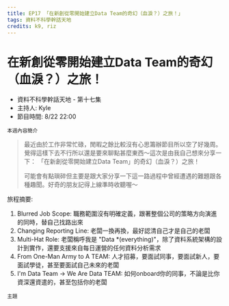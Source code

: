 ```yaml
---
title: EP17 「在新創從零開始建立Data Team的奇幻（血淚？）之旅！」 
tags: 資料不科學幹話天地
credits: k9, riz
---
```


# 在新創從零開始建立Data Team的奇幻（血淚？）之旅！

* 資料不科學幹話天地 - 第十七集
* 主持人: Kyle
* 節目時間: 8/22 22:00

```本週內容簡介```

> 最近由於工作非常忙碌，閒暇之餘比較沒有心思籌辦節目所以空了好幾周。覺得這樣下去不行所以還是要來聊點甚麼東西～這次是由我自己想來分享一下：
> 「在新創從零開始建立Data Team」的奇幻（血淚？）之旅！
>
> 可能會有點瑣碎但主要是跟大家分享一下這一路過程中曾經遭遇的難題跟各種趣聞。好奇的朋友記得上線準時收聽喔～

旅程摘要:

1. Blurred Job Scope: 職務範圍沒有明確定義，跟著整個公司的策略方向演進的同時，替自己找路出來
2. Changing Reporting Line: 老闆一換再換，最好認清自己才是自己的老闆
3. Multi-Hat Role: 老闆稱呼我是 "Data *(everything)"，除了資料系統架構的設計到實作，還要支援來自每日運營的任何資料分析需求
4. From One-Man Army to A TEAM: 人才招募，要面試同事，要面試新人，要面試學徒，甚至要面試自己未來的老闆
5. I'm Data Team -> We Are Data TEAM: 如何onboard你的同事，不論是比你資深還資遣的，甚至包括你的老闆

```主題```

